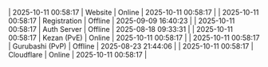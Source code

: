 | 2025-10-11 00:58:17 | Website | Online | 2025-10-11 00:58:17 |
| 2025-10-11 00:58:17 | Registration | Offline | 2025-09-09 16:40:23 |
| 2025-10-11 00:58:17 | Auth Server | Offline | 2025-08-18 09:33:31 |
| 2025-10-11 00:58:17 | Kezan (PvE) | Online | 2025-10-11 00:58:17 |
| 2025-10-11 00:58:17 | Gurubashi (PvP) | Offline | 2025-08-23 21:44:06 |
| 2025-10-11 00:58:17 | Cloudflare | Online | 2025-10-11 00:58:17 |

